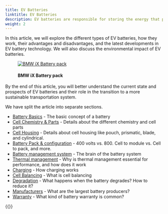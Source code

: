 ```yaml
---
title: EV Batteries
linktitle: EV Batteries
description: EV batteries are responsible for storing the energy that powers the vehicle's electric motor, and they play a critical role in determining an EV's performance, range, and overall cost. 
weight: 2
---
```

<!-- markdownlint-disable MD033 -->

In this article, we will explore the different types of EV batteries, how they work, their advantages and disadvantages, and the latest developments in EV battery technology. We will also discuss the environmental impact of EV batteries. 

<figure>
    <a href="https://media.evkx.net/multimedia/technology/battery/bmwixbattery_1.jpg">
        <img src="https://media.evkx.net/multimedia/technology/battery/bmwixbattery_1_st.jpg"
        alt="BMW iX Battery pack" title="BMW iX Battery pack">
    </a>
    <figcaption><h4>BMW iX Battery pack</h4></figcaption>
</figure>

By the end of this article, you will better understand the current state and prospects of EV batteries and their role in the transition to a more sustainable transportation system.

We have split the article into separate sections.

- [Battery Basics](basic) - The basic concept of a battery
- [Cell Chemistry & Parts](cellchemistry) - Details about the different chemistry and cell parts
- [Cell Housing](cell) - Details about cell housing like pouch, prismatic, blade, and cylindrical.
- [Battery Pack & configuration](batterypack) - 400 volts vs. 800. Cell to module vs. Cell to pack, and more.
- [Battery management system](batterymanagment) - The brain of the battery system
- [Thermal management](thermalmanagement) - Why is thermal management essential for performance, and how does it work
- [Charging](charging) - How charging works
- [Cell Balancing](cellbalancing) - What is cell balancing
- [Degradation](degredation) -  What happens when the battery degrades? How to reduce it?
- [Manufacturers](manufactors) - What are the largest battery producers?
- [Warranty](warranty) - What kind of battery warranty is common?
  


{{<evkxdisplayaddarticle />}}
